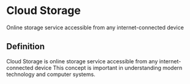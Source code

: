 # Cloud Storage

Online storage service accessible from any internet-connected device

## Definition
Cloud Storage is online storage service accessible from any internet-connected device This concept is important in understanding modern technology and computer systems.
